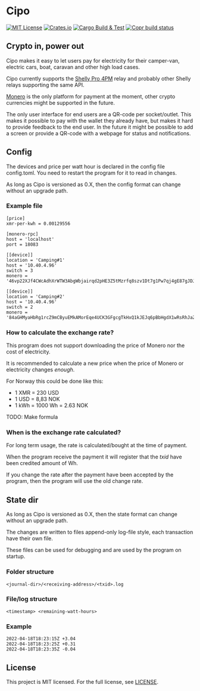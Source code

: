 # Cipo

[![MIT License](https://img.shields.io/github/license/hegjon/cipo)](LICENSE)
[![Crates.io](https://img.shields.io/crates/v/cipo)](https://crates.io/crates/cipo)
[![Cargo Build & Test](https://github.com/hegjon/cipo/actions/workflows/ci.yml/badge.svg)](https://github.com/hegjon/cipo/actions/workflows/ci.yml)
[![Copr build status](https://copr.fedorainfracloud.org/coprs/jonny/cipo-git/package/rust-cipo/status_image/last_build.png)](https://copr.fedorainfracloud.org/coprs/jonny/cipo-git/package/rust-cipo/)

## Crypto in, power out

Cipo makes it easy to let users pay for electricity for their camper-van, electric cars, boat, caravan and other high load cases.

Cipo currently supports the [Shelly Pro 4PM](https://shelly.cloud/shelly-pro-smart-home-automation-solution/#Pro-4PM) relay and probably other Shelly relays supporting the same API.

[Monero](https://getmonero.org/) is the only platform for payment at the moment, other crypto currencies might be supported in the future.

The only user interface for end users are a QR-code per socket/outlet. This makes it possible to pay with the wallet they already have, but makes it hard to provide feedback to the end user. In the future it might be possible to add a screen or provide a QR-code with a webpage for status and notifications.

## Config

The devices and price per watt hour is declared in the config file config.toml.
You need to restart the program for it to read in changes.

As long as Cipo is versioned as 0.X, then the config format can change without an
upgrade path.

### Example file
```
[price]
xmr-per-kwh = 0.00129556

[monero-rpc]
host = 'localhost'
port = 18083

[[device]]
location = 'Camping#1'
host = '10.40.4.96'
switch = 3
monero = '46vp22XJf4CWcAdhXrWTW3AbgWbjairqd2pHE3Z5tMzrfq8szv1Dt7g1Pw7qj4gE87gJDJopNno6tDRcGDn8zUNg72h7eQt'

[[device]]
location = 'Camping#2'
host = '10.40.4.96'
switch = 2
monero = '84aGHMyaHbRg1rcZ9mCByuEMkAMorEqe4UCK3GFgcgTkHxQ1kJEJq6pBbHgdX1wRsRhJaZ2vbrxdoFTR7JNw7m7kMj6C1sm'
```

### How to calculate the exchange rate?

This program does not support downloading the price of Monero nor the cost of electricity.

It is recommended to calculate a new price when the price of Monero or electricity changes *enough*.

For Norway this could be done like this:

* 1 XMR = 230 USD
* 1 USD = 8,83 NOK
* 1 kWh = 1000 Wh = 2.63 NOK

TODO: Make formula

### When is the exchange rate calculated?

For long term usage, the rate is calculated/bought at the time of payment.

When the program receive the payment it will register that the *txid* have been credited amount of Wh.

If you change the rate after the payment have been accepted by the program, then the program will use the old change rate.

## State dir

As long as Cipo is versioned as 0.X, then the state format can change without an
upgrade path.

The changes are written to files append-only log-file style, each transaction have their own file.

These files can be used for debugging and are used by the program on startup.


### Folder structure
`<journal-dir>/<receiving-address>/<txid>.log`

### File/log structure
`<timestamp> <remaining-watt-hours>`

### Example

```
2022-04-18T18:23:15Z +3.04
2022-04-18T18:23:25Z +0.31
2022-04-18T18:23:35Z -0.04
```

## License

This project is MIT licensed. For the full license, see [LICENSE](LICENSE).